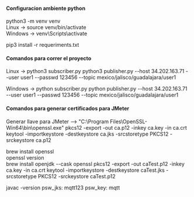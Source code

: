 #### Configuracion ambiente python

python3 -m venv venv  
Linux ->
source venv/bin/activate   
Windows ->
venv\Scripts\activate

pip3 install -r requeriments.txt  

#### Comandos para correr el proyecto
Linux ->
python3 subscriber.py
python3 publisher.py --host 34.202.163.71 --user user1 --passwd 123456 --topic mexico/jalisco/guadalajara/user1

Windows ->
python subscriber.py
python publisher.py --host 34.202.163.71 --user user1 --passwd 123456 --topic mexico/jalisco/guadalajara/user1

#### Comandos para generar certificados para JMeter

Generar llave para JMeter -->
"C:\Program Files\OpenSSL-Win64\bin\openssl.exe" pkcs12 -export -out ca.p12 -inkey ca.key -in ca.crt
keytool -importkeystore -destkeystore ca.jks -srcstoretype PKCS12 -srckeystore ca.p12 

brew install openssl  
openssl version     
brew install openjdk --cask 
openssl pkcs12 -export -out caTest.p12 -inkey ca.key -in ca.crt
keytool -importkeystore -destkeystore caTest.jks -srcstoretype PKCS12 -srckeystore caTest.p12 

javac -version
psw_jks: mqtt123
psw_key: mqtt